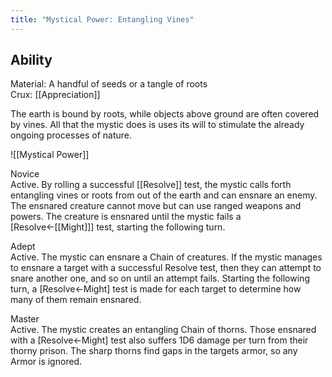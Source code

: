 ```yaml
---
title: "Mystical Power: Entangling Vines"
---
```

## Ability
Material: A handful of seeds or a tangle of roots<br>Crux: [[Appreciation]]

The earth is bound by roots, while objects above ground are often covered by vines. All that the mystic does is uses its will to stimulate the already ongoing processes of nature.

![[Mystical Power]]

Novice<br>Active. By rolling a successful [[Resolve]] test, the mystic calls forth entangling vines or roots from out of the earth and can ensnare an enemy. The ensnared creature cannot move but can use ranged weapons and powers. The creature is ensnared until the mystic fails a \[Resolve←[[Might]]\] test, starting the following turn.

Adept<br>Active. The mystic can ensnare a Chain of creatures. If the mystic manages to ensnare a target with a successful Resolve test, then they can attempt to snare another one, and so on until an attempt fails. Starting the following turn, a \[Resolve←Might\] test is made for each target to determine how many of them remain ensnared.

Master<br>Active. The mystic creates an entangling Chain of thorns. Those ensnared with a \[Resolve←Might\] test also suffers 1D6 damage per turn from their thorny prison. The sharp thorns find gaps in the targets armor, so any Armor is ignored.